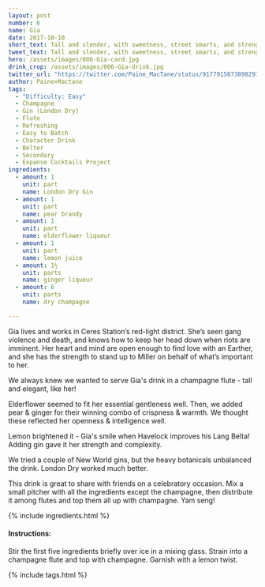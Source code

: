 ```yaml
---
layout: post
number: 6
name: Gia
date: 2017-10-10
short_text: Tall and slender, with sweetness, street smarts, and strength.
tweet_text: Tall and slender, with sweetness, street smarts, and strength.
hero: /assets/images/006-Gia-card.jpg
drink_crop: /assets/images/006-Gia-drink.jpg
twitter_url: "https://twitter.com/Paine_MacTane/status/917791507389829120"
author: Paine×Mactane
tags: 
  - "Difficulty: Easy"
  - Champagne
  - Gin (London Dry)
  - Flute
  - Refreshing
  - Easy to Batch
  - Character Drink
  - Belter
  - Secondary
  - Expanse Cocktails Project
ingredients:
  - amount: 1
    unit: part
    name: London Dry Gin
  - amount: 1
    unit: part
    name: pear brandy
  - amount: 1
    unit: part
    name: elderflower liqueur
  - amount: 1
    unit: part
    name: lemon juice
  - amount: 1½
    unit: parts
    name: ginger liqueur
  - amount: 6
    unit: parts
    name: dry champagne

---
```


Gia lives and works in Ceres Station’s red-light district. She’s seen gang violence and death, and knows how to keep her head down when riots are imminent. Her heart and mind are open enough to find love with an Earther, and she has the strength to stand up to Miller on behalf of what’s important to her.

We always knew we wanted to serve Gia's drink in a champagne flute - tall and elegant, like her! 

Elderflower seemed to fit her essential gentleness well. Then, we added pear & ginger for their winning combo of crispness & warmth. We thought these reflected her openness & intelligence well. 

Lemon brightened it - Gia's smile when Havelock improves his Lang Belta! Adding gin gave it her strength and complexity.

We tried a couple of New World gins, but the heavy botanicals unbalanced the drink. London Dry worked much better. 

This drink is great to share with friends on a celebratory occasion. Mix a small pitcher with all the ingredients except the champagne, then distribute it among flutes and top them all up with champagne. Yam seng!   

{% include ingredients.html %}

#### Instructions:

Stir the first five ingredients briefly over ice in a mixing glass. Strain into a champagne flute and top with champagne. Garnish with a lemon twist.

{% include tags.html %}
